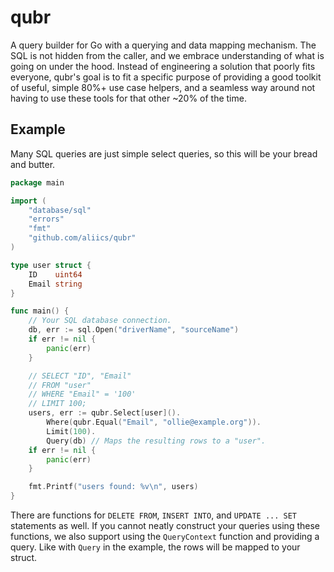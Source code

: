 # qubr

A query builder for Go with a querying and data mapping mechanism. The SQL is not hidden from the caller, and we embrace
understanding of what is going on under the hood. Instead of engineering a solution that poorly fits everyone, qubr's
goal is to fit a specific purpose of providing a good toolkit of useful, simple 80%+ use case helpers, and a seamless
way around not having to use these tools for that other ~20% of the time.

## Example

Many SQL queries are just simple select queries, so this will be your bread and butter.

```go
package main

import (
	"database/sql"
	"errors"
	"fmt"
	"github.com/aliics/qubr"
)

type user struct {
	ID    uint64
	Email string
}

func main() {
	// Your SQL database connection.
	db, err := sql.Open("driverName", "sourceName")
	if err != nil {
		panic(err)
	}

	// SELECT "ID", "Email"
	// FROM "user" 
	// WHERE "Email" = '100'
	// LIMIT 100;
	users, err := qubr.Select[user]().
		Where(qubr.Equal("Email", "ollie@example.org")).
		Limit(100).
		Query(db) // Maps the resulting rows to a "user".
	if err != nil {
		panic(err)
	}

	fmt.Printf("users found: %v\n", users)
}

```

There are functions for `DELETE FROM`, `INSERT INTO`, and `UPDATE ... SET` statements as well. If you cannot neatly
construct your queries using these functions, we also support using the `QueryContext` function and providing a query.
Like with `Query` in the example, the rows will be mapped to your struct.
